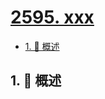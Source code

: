 # [2595. xxx](https://github.com/Tdahuyou/TNotes.leetcode/tree/main/notes/2595.%20xxx)

<!-- region:toc -->

- [1. 📝 概述](#1--概述)

<!-- endregion:toc -->

## 1. 📝 概述
